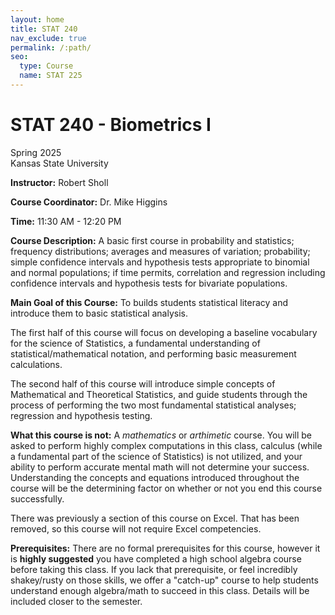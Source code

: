 ```yaml
---
layout: home
title: STAT 240
nav_exclude: true
permalink: /:path/
seo:
  type: Course
  name: STAT 225
---
```


# STAT 240 - Biometrics I
Spring 2025  
Kansas State University

**Instructor:** Robert Sholl

**Course Coordinator:** Dr. Mike Higgins

**Time:** 11:30 AM - 12:20 PM

**Course Description:** A basic first course in probability and statistics; frequency distributions; averages and measures of variation; probability; simple confidence intervals and hypothesis tests appropriate to binomial and normal populations; if time permits, correlation and regression including confidence intervals and hypothesis tests for bivariate populations.

**Main Goal of this Course:** To builds students statistical literacy and introduce them to basic statistical analysis.

The first half of this course will focus on developing a baseline vocabulary for the science of Statistics, a fundamental understanding of statistical/mathematical notation, and performing basic measurement calculations.

The second half of this course will introduce simple concepts of Mathematical and Theoretical Statistics, and guide students through the process of performing the two most fundamental statistical analyses; regression and hypothesis testing.

**What this course is not:** A *mathematics* or *arthimetic* course. You will be asked to perform highly complex computations in this class, calculus (while a fundamental part of the science of Statistics) is not utilized, and your ability to perform accurate mental math will not determine your success. Understanding the concepts and equations introduced throughout the course will be the determining factor on whether or not you end this course successfully. 

There was previously a section of this course on Excel. That has been removed, so this course will not require Excel competencies. 

**Prerequisites:** There are no formal prerequisites for this course, however it is **highly suggested** you have completed a high school algebra course before taking this class. If you lack that prerequisite, or feel incredibly shakey/rusty on those skills, we offer a "catch-up" course to help students understand enough algebra/math to succeed in this class. Details will be included closer to the semester. 
